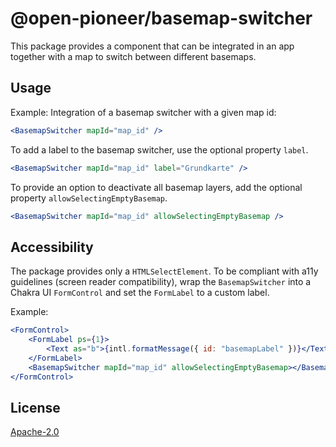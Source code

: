 # @open-pioneer/basemap-switcher

This package provides a component that can be integrated in an app together with a map to switch between different basemaps.

## Usage

Example: Integration of a basemap switcher with a given map id:

```jsx
<BasemapSwitcher mapId="map_id" />
```

To add a label to the basemap switcher, use the optional property `label`.

```jsx
<BasemapSwitcher mapId="map_id" label="Grundkarte" />
```

To provide an option to deactivate all basemap layers, add the optional property `allowSelectingEmptyBasemap`.

```jsx
<BasemapSwitcher mapId="map_id" allowSelectingEmptyBasemap />
```

## Accessibility

The package provides only a `HTMLSelectElement`. To be compliant with a11y guidelines (screen reader compatibility), wrap the `BasemapSwitcher` into a Chakra UI `FormControl` and set the `FormLabel` to a custom label.

Example:

```jsx
<FormControl>
    <FormLabel ps={1}>
        <Text as="b">{intl.formatMessage({ id: "basemapLabel" })}</Text>
    </FormLabel>
    <BasemapSwitcher mapId="map_id" allowSelectingEmptyBasemap></BasemapSwitcher>
</FormControl>
```

## License

[Apache-2.0](https://www.apache.org/licenses/LICENSE-2.0)
